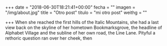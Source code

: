 +++
date = "2018-06-30T18:21:41+00:00"
fecha = ""
imagen = "/img/about.jpg"
title = "Otro post"
titulo = "mi otro post"
weithg = ""

+++
When she reached the first hills of the Italic Mountains, she had a last view back on the skyline of her hometown Bookmarksgrove, the headline of Alphabet Village and the subline of her own road, the Line Lane. Pityful a rethoric question ran over her cheek, then
